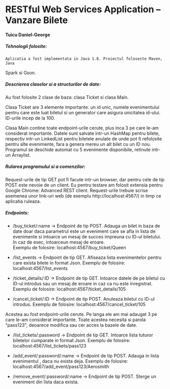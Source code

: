 # RESTful Web Services Application – Vanzare Bilete
#### Tuicu Daniel-George

##### Tehnologii folosite:
	Aplicatia a fost implementata in Java 1.8. Proiectul foloseste Maven, Java
Spark si Gson.  
##### Descrierea claselor si a structurilor de date:
<p> 	Au fost folosite 2 clase de baza: clasa Ticket si clasa Main.</p> 
<p> Clasa Ticket are 3 elemente importante: un id unic, numele evenimentului pentru care este luat biletul si un generator care asigura unicitatea id-ului. ID-urile incep de la 100. <p>
<p> Clasa Main contine toate endpoint-urile cerute, plus inca 3 pe care le-am considerat importante. Datele sunt salvate intr-un HashMap pentru bilete, respectiv intr-un LinkedList pentru biletele anulate de unde pot fi refolosite pentru alte evenimente, fara a genera mereu un alt bilet cu un ID nou. Programul se deschide automat cu 5 evenimente disponibile, retinute intr-un Arraylist. </p>
<p. Evenimentele sunt: "Metallica", "Queen", "Slipknot", "Nightwish", "Dragonforce". </p>

##### Rularea programului si a comenzilor:
<p> Request-urile de tip GET pot fi facute intr-un browser, dar pentru cele de tip POST este nevoie de un client. Eu pentru testare am folosit extensia pentru Google Chrome: Advanced REST client. Request-urile trebuie scrise asemenea unor link-uri web (de exemplu http://localhost:4567/<endpoint>) in timp ce aplicatia ruleaza. </p>

##### Endpoints:
* /buy_ticket/:name  ->  Endpoint de tip POST. Adauga un bilet in baza de date doar daca parametrul <name> este un eveniment care se afla in lista de evenimente si intoarce un mesaj de succes impreuna cu ID-ul biletului. In caz de esec, intoarceun mesaj de eroare.  
Exemplu de folosire: localhost:4567/buy_ticket/Queen

* /list_events  ->  Endpoint de tip GET. Afiseaza lista evenimentelor pentru 
care exista bilete in format Json.
Exemplu de folosire: localhost:4567/list_events

* /ticket_details/:ID  ->  Endpoint de tip GET. Intoarce datele de pe biletul cu ID-ul introdus sau un mesaj de eroare in caz ca nu este inregistrat. 
Exemplu de folosire: localhost:4567/ticket_details/105

* /cancel_ticket/:ID  ->  Endpoint de tip POST. Anuleaza biletul cu ID-ul introdus. 
Exemplu de folosire: localhost:4567/cancel_ticket/105

<p> Acestea au fost endpoint-urile cerute. Pe langa ele am mai adaugat 3 pe care le-am considerat importante. Toate acestea necesita si parola "pass123", deoarece modifica sau cer acces la bazele de date.</p>

* /list_tickets/:password  ->  Endpoint de tip GET. Intoarce lista tuturor biletelor cumparate in format Json.
Exemplu de folosire: localhost:4567/list_tickets/pass123

* /add_event/:password/:name  ->  Endpoint de tip POST. Adauga in lista evenimentul <name>, daca nu exista deja.
Exemplu de folosire: localhost:4567/add_event/pass123/Aerosmith

* /remove_event/:password/:name -> Endpoint de tip POST. Sterge un eveniment din lista daca exista.

